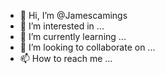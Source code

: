 - 👋 Hi, I’m @Jamescamings
- 👀 I’m interested in ...
- 🌱 I’m currently learning ...
- 💞️ I’m looking to collaborate on ...
- 📫 How to reach me ...

<!---
Jamescamings/Jamescamings is a ✨ special ✨ repository because its `README.md` (this file) appears on your GitHub profile.
You can click the Preview link to take a look at your changes.
--->
